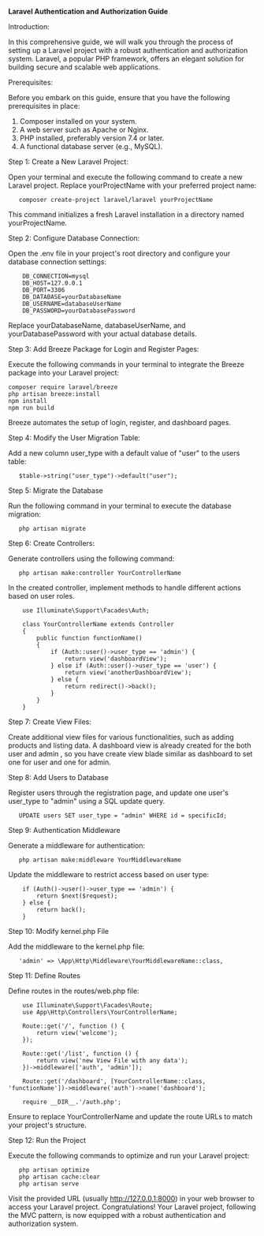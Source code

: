 **Laravel Authentication and Authorization Guide**

Introduction:

In this comprehensive guide, we will walk you through the process of setting up a Laravel project with a robust authentication and authorization system. Laravel, a popular PHP framework, offers an elegant solution for building secure and scalable web applications.

Prerequisites:

Before you embark on this guide, ensure that you have the following prerequisites in place:

1. Composer installed on your system.
2. A web server such as Apache or Nginx.
3. PHP installed, preferably version 7.4 or later.
4. A functional database server (e.g., MySQL).

Step 1: Create a New Laravel Project:
    
Open your terminal and execute the following command to create a new Laravel project. Replace yourProjectName with your preferred project name:

       composer create-project laravel/laravel yourProjectName

This command initializes a fresh Laravel installation in a directory named yourProjectName.

Step 2: Configure Database Connection:

Open the .env file in your project's root directory and configure your database connection settings:

        DB_CONNECTION=mysql
        DB_HOST=127.0.0.1
        DB_PORT=3306
        DB_DATABASE=yourDatabaseName
        DB_USERNAME=databaseUserName
        DB_PASSWORD=yourDatabasePassword

Replace yourDatabaseName, databaseUserName, and yourDatabasePassword with your actual database details.

Step 3: Add Breeze Package for Login and Register Pages:

Execute the following commands in your terminal to integrate the Breeze package into your Laravel project:

    composer require laravel/breeze
    php artisan breeze:install
    npm install
    npm run build

Breeze automates the setup of login, register, and dashboard pages.

Step 4: Modify the User Migration Table:    

Add a new column user_type with a default value of "user" to the users table:

       $table->string("user_type")->default("user");

Step 5: Migrate the Database

Run the following command in your terminal to execute the database migration:

       php artisan migrate

Step 6: Create Controllers:

Generate controllers using the following command:

       php artisan make:controller YourControllerName

In the created controller, implement methods to handle different actions based on user roles.

        use Illuminate\Support\Facades\Auth;

        class YourControllerName extends Controller
        {
            public function functionName()
            {
                if (Auth::user()->user_type == 'admin') {
                    return view('dashboardView');
                } else if (Auth::user()->user_type == 'user') {
                    return view('anotherDashboardView');
                } else {
                    return redirect()->back();
                }
            }
        }
        
Step 7: Create View Files:

Create additional view files for various functionalities, such as adding products and listing data. 
A dashboard view is already created for the both user and admin , so you have create view blade 
similar as dashboard to set one for user and one for admin. 

Step 8: Add Users to Database

Register users through the registration page, and update one user's user_type to "admin" using a SQL update query.

       UPDATE users SET user_type = "admin" WHERE id = specificId;

Step 9: Authentication Middleware

Generate a middleware for authentication:

       php artisan make:middleware YourMiddlewareName

Update the middleware to restrict access based on user type:

        if (Auth()->user()->user_type == 'admin') {
            return $next($request);
        } else {
            return back();
        }

Step 10: Modify kernel.php File

Add the middleware to the kernel.php file:

       'admin' => \App\Http\Middleware\YourMiddlewareName::class,

Step 11: Define Routes

Define routes in the routes/web.php file:

        use Illuminate\Support\Facades\Route;
        use App\Http\Controllers\YourControllerName;

        Route::get('/', function () {
            return view('welcome');
        });

        Route::get('/list', function () {
            return view('new View File with any data');
        })->middleware(['auth', 'admin']);

        Route::get('/dashboard', [YourControllerName::class, 'functionName'])->middleware('auth')->name('dashboard');

        require __DIR__.'/auth.php';

Ensure to replace YourControllerName and update the route URLs to match your project's structure.

Step 12: Run the Project

Execute the following commands to optimize and run your Laravel project:

       php artisan optimize
       php artisan cache:clear
       php artisan serve
        
Visit the provided URL (usually http://127.0.0.1:8000) in your web browser to access your Laravel project.
Congratulations! Your Laravel project, following the MVC pattern, is now equipped with a robust authentication and authorization system.
